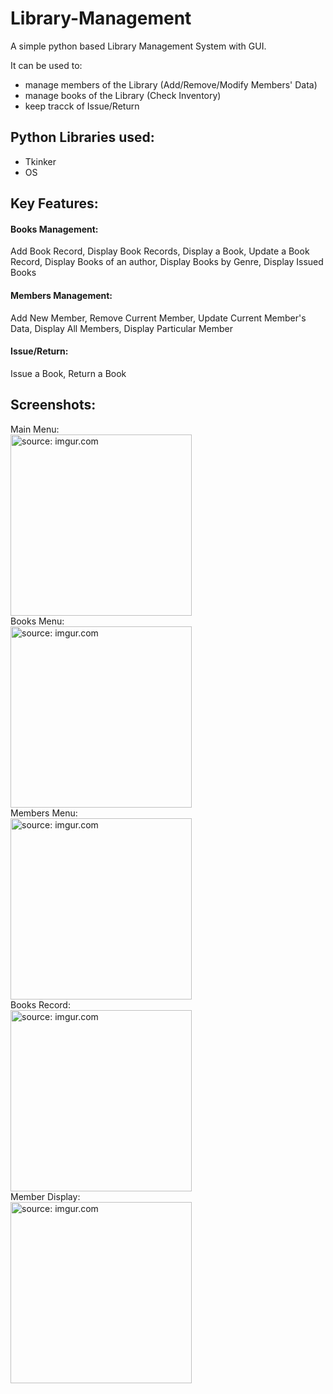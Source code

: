 # Library-Management
A simple python based Library Management System with GUI.

It can be used to:
* manage members of the Library (Add/Remove/Modify Members' Data)
* manage books of the Library (Check Inventory)
* keep tracck of Issue/Return

## Python Libraries used:
* Tkinker
* OS

## Key Features:
#### Books Management:
Add Book Record, Display Book Records, Display a Book, Update a Book Record, Display Books of an author, Display Books by Genre, Display Issued Books

#### Members Management:
Add New Member, Remove Current Member, Update Current Member's Data, Display All Members, Display Particular Member

#### Issue/Return:
Issue a Book, Return a Book

## Screenshots:
Main Menu: \
<a href="https://imgur.com/JDTRF75"><img width=290px src="https://i.imgur.com/JDTRF75.png" title="source: imgur.com" /></a> \
Books Menu: \
<a href="https://imgur.com/9iQUn1z"><img width=290px src="https://i.imgur.com/9iQUn1z.png" title="source: imgur.com" /></a> \
Members Menu: \
<a href="https://imgur.com/YF22t08"><img width=290px src="https://i.imgur.com/YF22t08.png" title="source: imgur.com" /></a> \
Books Record: \
<a href="https://imgur.com/rxzmAkw"><img width=290px src="https://i.imgur.com/rxzmAkw.png" title="source: imgur.com" /></a> \
Member Display: \
<a href="https://imgur.com/ak010T9"><img width=290px src="https://i.imgur.com/ak010T9.png" title="source: imgur.com" /></a>
